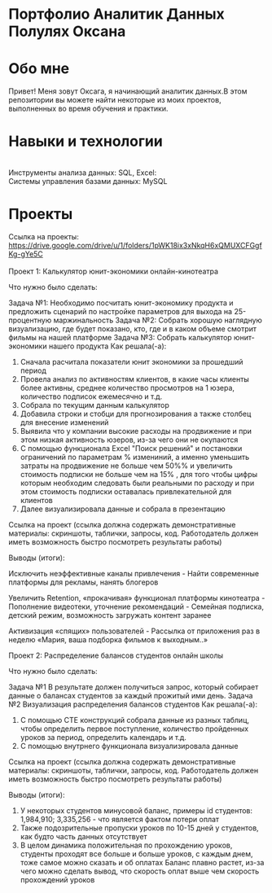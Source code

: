# Портфолио Аналитик Данных Полулях Оксана
 
# Обо мне 
Привет! Меня зовут Оксага, я начинающий аналитик данных.В этом репозитории вы можете найти некоторые из моих проектов, выполненных во время обучения и практики.

# Навыки и технологии
<br> Инструменты анализа данных: SQL, Excel:
<br>Системы управления базами данных: MySQL

# Проекты
Ссылка на проекты: https://drive.google.com/drive/u/1/folders/1pWK18ix3xNkqH6xQMUXCFGgfKg-gYe5C 
<br><br>Проект 1: Калькулятор юнит-экономики онлайн-кинотеатра

Что нужно было сделать:

Задача №1: Необходимо посчитать юнит-экономику продукта и предложить сценарий по настройке параметров для выхода на 25-процентную маржинальность
Задача №2: Собрать хорошую наглядную визуализацию, где будет показано, кто, где и в каком объеме смотрит фильмы на нашей платформе
Задача №3: Собрать калькулятор юнит-экономики нашего продукта
Как решала(-а): 
1. Сначала расчитала показатели юнит экономики за прошедший период
2. Провела анализ по активностям клиентов, в какие часы клиенты более активны, среднее количество просмотров на 1 юзера, количество подписок ежемесячно и т.д.
3. Собрала по текущим данным калькулятор
4. Добавила строки и стобци для прогнозирования а также столбец для внесение изменений
5. Выявила что у компании высокие расходы на продвижение и при этом низкая активность юзеров, из-за чего они не окупаются
6. С помощью функционала Excel "Поиск решений" и постановки ограничений по параметрам % измениний, а именно уменьшить затраты на продвижение не больше чем 50%% и увеличить стоимость подписки не больше чем на 15% , для того чтобы цифры которым необходим следовать были реальными по расходу и при этом стоимость подписки оставалась привлекательной для клиентов
7. Далее визуализировала данные и собрала в презентацию

Ссылка на проект (ссылка должна содержать демонстративные материалы: скриншоты, таблички, запросы, код. Работодатель должен иметь возможность быстро посмотреть результаты работы)

Выводы (итоги):

Исключить неэффективные каналы привлечения - Найти современные платформы для рекламы, нанять блогеров

Увеличить Retention, «прокачивая» функционал платформы кинотеатра - Пополнение видеотеки, уточнение рекомендаций - Семейная подписка, детский режим, возможность загружать контент заранее

Активизация «спящих» пользователей - Рассылка от приложения раз в неделю «Мария, ваша подборка фильмов к выходным..»


Проект 2: Распределение балансов студентов онлайн школы

Что нужно было сделать:

Задача №1 В результате должен получиться запрос, который собирает данные о балансах студентов за каждый прожитый ими день.
Задача №2 Визуализация распределения балансов студентов
Как решала(-а): 

1. С помощью CTE конструкций собрала данные из разных таблиц, чтобы определить первое поступление, количество пройденных уроков за период, определить календарь и т.д.
2. С помощью внутрнего функционала визуализировала данные

Ссылка на проект (ссылка должна содержать демонстративные материалы: скриншоты, таблички, запросы, код. Работодатель должен иметь возможность быстро посмотреть результаты работы)

Выводы (итоги):

1. У некоторых студентов минусовой баланс, примеры id студентов: 1,984,910; 3,335,256 - что является фактом потери оплат
2. Также подозрительные пропуски уроков по 10-15 дней у студентов, как будто часть данных отсутствует
3. В целом динамика положительная по прохождению уроков, студенты проходят все больше и больше уроков, с каждым днем, тоже самое можно сказать и об оплатах
Баланс плавно растет, из-за чего можно сделать вывод, что скорость оплат выше чем скорость прохождений уроков


